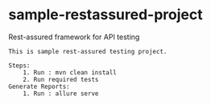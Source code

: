 # sample-restassured-project
Rest-assured framework for API testing
    
    This is sample rest-assured testing project.
    
    Steps:
        1. Run : mvn clean install
        2. Run required tests
    Generate Reports:
        1. Run : allure serve
        
        